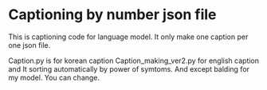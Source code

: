 # Captioning by number json file
This is captioning code for language model.
It only make one caption per one json file.

Caption.py is for korean caption
Caption_making_ver2.py for english caption and It sorting automatically by power of symtoms. And except balding for my model.
You can change.

